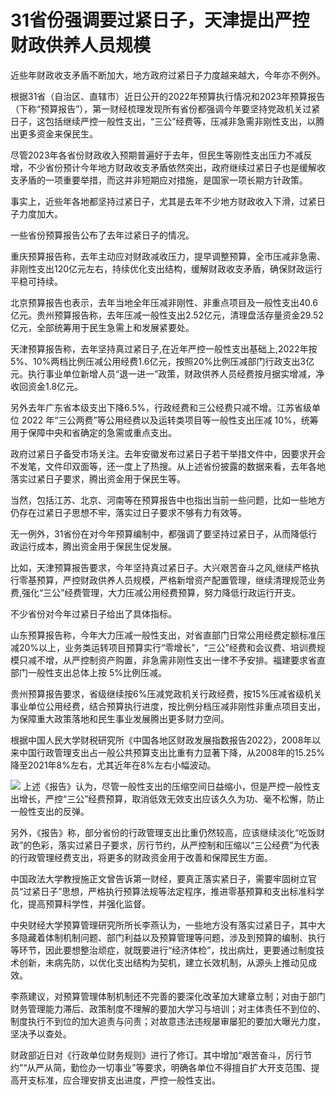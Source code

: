 # 31省份强调要过紧日子，天津提出严控财政供养人员规模

近些年财政收支矛盾不断加大，地方政府过紧日子力度越来越大，今年亦不例外。

根据31省（自治区、直辖市）近日公开的2022年预算执行情况和2023年预算报告（下称“预算报告”），第一财经梳理发现所有省份都强调今年要坚持党政机关过紧日子，这包括继续严控一般性支出，“三公”经费等，压减非急需非刚性支出，以腾出更多资金来保民生。

尽管2023年各省份财政收入预期普遍好于去年，但民生等刚性支出压力不减反增，不少省份预计今年地方财政收支矛盾依然突出，政府继续过紧日子也是缓解收支矛盾的一项重要举措，而这并非短期应对措施，是国家一项长期方针政策。

事实上，近些年各地都坚持过紧日子，尤其是去年不少地方财政收入下滑，过紧日子力度加大。

一些省份预算报告公布了去年过紧日子的情况。

重庆预算报告称，去年主动应对财政减收压力，提早调整预算，全市压减非急需、非刚性支出120亿元左右，持续优化支出结构，缓解财政收支矛盾，确保财政运行平稳可持续。

北京预算报告也表示，去年当地全年压减非刚性、非重点项目及一般性支出40.6亿元。贵州预算报告称，去年压减一般性支出2.52亿元，清理盘活存量资金29.52亿元，全部统筹用于民生急需上和发展紧要处。

天津预算报告称，去年坚持真过紧日子,在近年严控一般性支出基础上,2022年按5%、10%两档比例压减公用经费1.6亿元，按照20%比例压减部门行政支出3亿元。执行事业单位新增人员“退一进一”政策，财政供养人员经费按月据实增减，净收回资金1.8亿元。

另外去年广东省本级支出下降6.5%，行政经费和三公经费只减不增。江苏省级单位 2022 年“三公两费”等公用经费以及运转类项目等一般性支出压减
10%，统筹用于保障中央和省确定的急需或重点支出。

政府过紧日子备受市场关注。去年安徽发布过紧日子若干举措文件中，因要求开会不发笔，文件印双面等，还一度上了热搜。从上述省份披露的数据来看，去年各地落实过紧日子要求，腾出资金用于保民生等。

当然，包括江苏、北京、河南等在预算报告中也指出当前一些问题，比如一些地方仍存在过紧日子思想不牢，落实过日子要求不够有力有效等。

无一例外，31省份在对今年预算编制中，都强调了要坚持过紧日子，从而降低行政运行成本，腾出资金用于保民生促发展。

比如，天津预算报告要求，今年坚持真过紧日子。大兴艰苦奋斗之风,继续严格执行零基预算，严控财政供养人员规模，严格新增资产配置管理，继续清理规范业务费,强化“三公”经费管理，大力压减公用经费预算，努力降低行政运行开支。

不少省份对今年过紧日子给出了具体指标。

山东预算报告称，今年大力压减一般性支出，对省直部门日常公用经费定额标准压减20%以上，业务类运转项目预算实行“零增长”，“三公”经费和会议费、培训费规模只减不增，从严控制资产购置，非急需非刚性支出一律不予安排。福建要求省直部门一般性支出总体上按
5%比例压减。

贵州预算报告要求，省级继续按6%压减党政机关行政经费，按15%压减省级机关事业单位公用经费，结合预算执行进度，按比例分档压减非刚性非重点项目支出，为保障重大政策落地和民生事业发展腾出更多财力空间。

根据中国人民大学财税研究所《中国各地区财政发展指数报告2022》，2008年以来中国行政管理支出占一般公共预算支出比重有力显著下降，从2008年的15.25%降至2021年8%左右，尤其近年在8%左右小幅波动。

![](https://inews.gtimg.com/newsapp_bt/0/15654019070/1000)
上述《报告》认为，尽管一般性支出的压缩空间日益缩小，但是严控一般性支出增长，严控“三公”经费预算，取消低效无效支出应该久久为功、毫不松懈，防止一般性支出的反弹。

另外，《报告》称，部分省份的行政管理支出比重仍然较高，应该继续淡化“吃饭财政”的色彩，落实过紧日子要求，厉行节约，从严控制和压缩以“三公经费”为代表的行政管理经费支出，将更多的财政资金用于改善和保障民生方面。

中国政法大学教授施正文曾告诉第一财经，要真正落实紧日子，需要牢固树立官员“过紧日子”思想，严格执行预算法规等法定程序，推进零基预算和支出标准科学化，提高预算科学性，并强化监督。

中央财经大学预算管理研究所所长李燕认为，一些地方没有落实过紧日子，其中大多隐藏着体制机制问题、部门利益以及预算管理等问题，涉及到预算的编制、执行等环节，因此要想整治顽症，就既要进行“经济体检”，找出病灶，更要通过制度技术创新，未病先防，以优化支出结构为契机，建立长效机制，从源头上推动见成效。

李燕建议，对预算管理体制机制还不完善的要深化改革加大建章立制；对由于部门财务管理能力滞后、政策制度不理解的要加大学习与培训；对主体责任不到位的、制度执行不到位的加大追责与问责；对故意违法违规屡审屡犯的要加大曝光力度，坚决予以查处。

财政部近日对《行政单位财务规则》进行了修订。其中增加“艰苦奋斗，厉行节约”“从严从简，勤俭办一切事业”等要求，明确各单位不得擅自扩大开支范围、提高开支标准，应合理安排支出进度，严控一般性支出。

